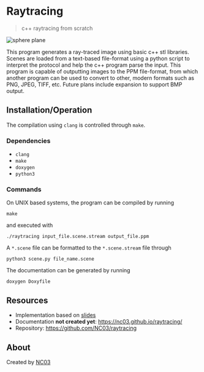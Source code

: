 # Raytracing

> c++ raytracing from scratch

![sphere plane](output/20201206.png)

This program generates a ray-traced image using basic c++ stl libraries. Scenes are loaded from a text-based file-format using a python script to interpret the protocol and help the c++ program parse the input. This program is capable of outputting images to the PPM file-format, from which another program can be used to convert to other, modern formats such as PNG, JPEG, TIFF, etc. Future plans include expansion to support BMP output.

## Installation/Operation

The compilation using `clang` is controlled through `make`.

### Dependencies

-   `clang`
-   `make`
-   `doxygen`
-   `python3`

### Commands

On UNIX based systems, the program can be compiled by running

```shell
make
```

and executed with

```shell
./raytracing input_file.scene.stream output_file.ppm
```
A `*.scene` file can be formatted to the `*.scene.stream` file through
```shell
python3 scene.py file_name.scene
```

The documentation can be generated by running

```shell
doxygen Doxyfile
```

## Resources

-   Implementation based on [slides](https://www.cs.utexas.edu/~theshark/courses/cs354/lectures/cs354-4.pdf)
-   Documentation **not created yet**: https://nc03.github.io/raytracing/
-   Repository: https://github.com/NC03/raytracing

## About

Created by [NC03](https://nc03.github.io/)
